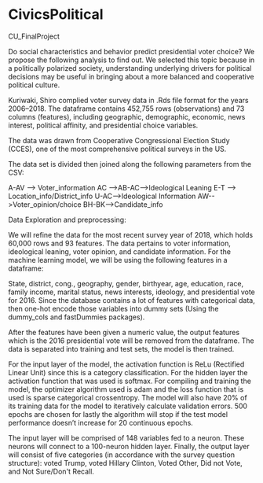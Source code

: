 # CivicsPolitical
CU_FinalProject

Do social characteristics and behavior predict presidential voter choice? We propose the following analysis to find out. We selected this topic because in a politically polarized society, understanding underlying drivers for political decisions may be useful in bringing about a more balanced and cooperative political culture.

Kuriwaki, Shiro complied voter survey data in .Rds file format for the years 2006–2018. The dataframe contains 452,755 rows (observations) and 73 columns (features), including geographic, demographic, economic, news interest, political affinity, and presidential choice variables.

The data was drawn from Cooperative Congressional Election Study (CCES), one of the most comprehensive political surveys in the US.

The data set is divided then joined along the following parameters from the CSV:

A-AV --> Voter_information
AC -->AB-AC-->Ideological Leaning
E-T --> Location_info/District_info
U-AC-->Ideological Information
AW-->Voter_opinion/choice
BH-BK-->Candidate_info

Data Exploration and preprocessing:

We will refine the data for the most recent survey year of 2018, which holds 60,000 rows and 93 features. The data pertains to voter information, ideological leaning, voter opinion, and candidate information. For the machine learning model, we will be using the following features in a dataframe:
 
State, district, cong., geography, gender, birthyear, age, education, race, family income, marital status, news interests, ideology, and presidential vote for 2016. Since the database contains a lot of features with categorical data,  then one-hot encode those variables into dummy sets (Using the dummy_cols and fastDummies packages). 

After the features have been given a numeric value, the output features which is the 2016 presidential vote will be removed from the dataframe. The data is separated into training and test sets, the model is then trained.

For the input layer of the model, the activation function is ReLu (Rectified Linear Unit) since this is a category classification. For the hidden layer the activation function that was used is softmax. For compiling and training the model, the optimizer algorithm used is adam and the loss function that is used is sparse categorical crossentropy. The model will also have 20% of its training data for the model to iteratively calculate validation errors. 500 epochs are chosen for lastly the algorithm will stop if the test model performance doesn’t increase for 20 continuous epochs.

The input layer will be comprised of 148 variables fed to a neuron. These neurons will connect to a 100-neuron hidden layer. Finally, the output layer will consist of five categories (in accordance with the survey question structure): voted Trump, voted Hillary Clinton, Voted Other, Did not Vote, and Not Sure/Don't Recall. 
